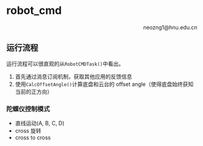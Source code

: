 # robot_cmd

<p align='right'>neozng1@hnu.edu.cn</p>

## 运行流程

运行流程可以很直观的从`RobotCMDTask()`中看出。

1. 首先通过消息订阅机制，获取其他应用的反馈信息
2. 使用`CalcOffsetAngle()`计算底盘和云台的 offset angle（使得底盘始终获知当前的正方向）

### 陀螺仪控制模式

- 直线运动(A, B, C, D)
- cross 旋转
- cross to cross
